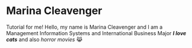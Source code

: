 # Marina Cleavenger
Tutorial for me!
Hello, my name is Marina Cleavenger and I am a Management Information Systems and International Business Major
***I love cats*** and also *horror movies* 😹 
